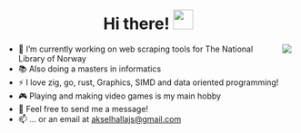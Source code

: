 <div align="center">
   <h1>Hi there! <img src="https://media.giphy.com/media/hvRJCLFzcasrR4ia7z/giphy.gif" width="35px"></h1>
</div>

<img align="right" src="https://github-readme-stats.vercel.app/api?username=avokadoen&count_private=true&show_icons=true&theme=dracula" />

- 🔭 I’m currently working on web scraping tools for The National Library of Norway
- 📚 Also doing a masters in informatics 
- ⚡ I love zig, go, rust, Graphics, SIMD and data oriented programming!
- 🎮 Playing and making video games is my main hobby
- 💬 Feel free to send me a message!
- 📫 ... or an email at <akselhallajs@gmail.com>

<br>

<!--<div align="center">
   <img src="https://github-profile-trophy.vercel.app/?username=avokadoen&theme=dracula&no-frame=true&margin-w=10" />
</div>-->
